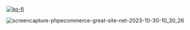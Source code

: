 [![ko-fi](https://ko-fi.com/img/githubbutton_sm.svg)](https://ko-fi.com/V7V1LLFKO)

![screencapture-phpecommerce-great-site-net-2023-10-30-10_30_26](https://github.com/Majid-Razzaq/php-ecommerce-Project/assets/80920360/0177fb88-d314-4909-8926-5366e45107d1)
